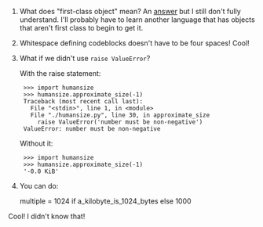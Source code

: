 1. What does "first-class object" mean?
    An [answer](http://stackoverflow.com/a/245208) but I still don't fully understand. I'll probably have to learn another language that has objects that aren't first class to begin to get it.

2. Whitespace defining codeblocks doesn't have to be four spaces! Cool!

3. What if we didn't use `raise ValueError`?

    With the raise statement:
        
        >>> import humansize
        >>> humansize.approximate_size(-1)
        Traceback (most recent call last):
          File "<stdin>", line 1, in <module>
          File "./humansize.py", line 30, in approximate_size
            raise ValueError('number must be non-negative')
        ValueError: number must be non-negative

    Without it:

        >>> import humansize
        >>> humansize.approximate_size(-1)
        '-0.0 KiB'

4. You can do:
    
    multiple = 1024 if a_kilobyte_is_1024_bytes else 1000

Cool! I didn't know that!